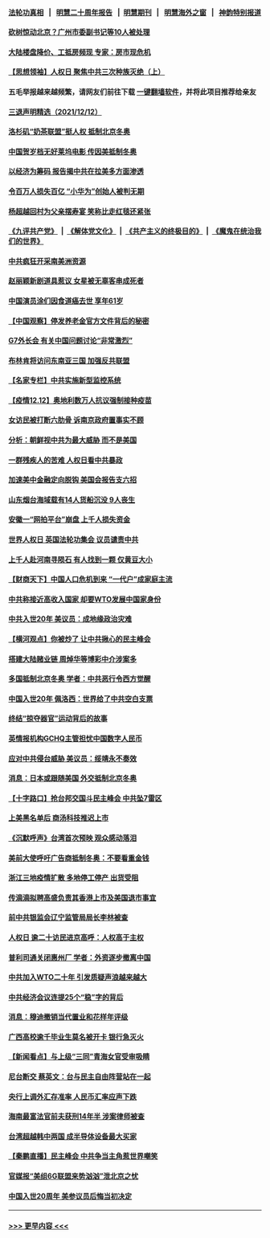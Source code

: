 #### [法轮功真相](https://github.com/gfw-breaker/truth/blob/master/README.md?t=0) &nbsp;&nbsp;|&nbsp;&nbsp; [明慧二十周年报告](https://github.com/gfw-breaker/mh-reports/blob/master/README.md?t=0) &nbsp;&nbsp;|&nbsp;&nbsp;[明慧期刊](https://github.com/gfw-breaker/mh-qikan) &nbsp;&nbsp;|&nbsp;&nbsp; [明慧海外之窗](https://github.com/gfw-breaker/mh-news/blob/master/README.md?t=0) &nbsp;&nbsp;|&nbsp;&nbsp; [神韵特别报道](https://github.com/gfw-breaker/mh-news/blob/master/shenyun.md?t=0)
#### [砍树惊动北京？广州市委副书记等10人被处理](../pages/nsc413/n13433494.md?t=12131401) 
#### [大陆楼盘降价、工抵房频现 专家：房市现危机](../pages/nsc413/n13433371.md?t=12131401) 
#### [【思想领袖】人权日 聚焦中共三次种族灭绝（上）](../pages/nsc413/n13431340.md?t=12131401) 
#### 五毛举报越来越频繁，请网友们前往下载 [一键翻墙软件](https://github.com/gfw-breaker/ssr-accounts)，并将此项目推荐给亲友
#### [三退声明精选（2021/12/12）](../pages/nsc413/n13433468.md?t=12131401) 
#### [洛杉矶“奶茶联盟”挺人权 抵制北京冬奥](../pages/nsc413/n13433395.md?t=12131401) 
#### [中国贺岁档无好莱坞电影 传因美抵制冬奥](../pages/nsc413/n13433356.md?t=12131401) 
#### [以经济为筹码 报告揭中共在拉美多方面渗透](../pages/nsc413/n13413302.md?t=12131401) 
#### [令百万人损失百亿 “小华为”创始人被判无期](../pages/nsc413/n13433260.md?t=12131401) 
#### [杨超越回村为父亲摆寿宴 笑称比走红毯还紧张](../pages/nsc413/n13433093.md?t=12131401) 
#### [《九评共产党》](https://github.com/begood0513/9ping.md/blob/master/README.md) &nbsp;|&nbsp; [《解体党文化》](../../../../jtdwh.md/blob/master/README.md)  &nbsp;|&nbsp; [《共产主义的终极目的》](../../../../gczydzjmd.md/blob/master/README.md) &nbsp;|&nbsp; [《魔鬼在统治我们的世界》](../../../../mgztzwmdsj.md/blob/master/README.md) 
#### [中共疯狂开采南美洲资源](../pages/nsc413/n13432965.md?t=12131401) 
#### [赵丽颖新剧道具惹议 女星被无辜客串成死者](../pages/nsc413/n13432891.md?t=12131401) 
#### [中国演员涂们因食道癌去世 享年61岁](../pages/nsc413/n13432753.md?t=12131401) 
#### [【中国观察】停发养老金官方文件背后的秘密](../pages/nsc413/n13430566.md?t=12131401) 
#### [G7外长会 有关中国问题讨论“非常激烈”](../pages/nsc413/n13432590.md?t=12131401) 
#### [布林肯将访问东南亚三国 加强反共联盟](../pages/nsc413/n13432697.md?t=12131401) 
#### [【名家专栏】中共实施新型监控系统](../pages/nsc413/n13432545.md?t=12131401) 
#### [【疫情12.12】奥地利数万人抗议强制接种疫苗](../pages/nsc413/n13432397.md?t=12131401) 
#### [女访民被打断六肋骨 诉南京政府置事实不顾](../pages/nsc413/n13432593.md?t=12131401) 
#### [分析：朝鲜视中共为最大威胁 而不是美国](../pages/nsc413/n13432412.md?t=12131401) 
#### [一群残疾人的苦难 人权日看中共暴政](../pages/nsc413/n13431199.md?t=12131401) 
#### [加速美中金融定向脱钩 美国会报告支六招](../pages/nsc413/n13425948.md?t=12131401) 
#### [山东烟台海域载有14人货船沉没 9人丧生](../pages/nsc413/n13432386.md?t=12131401) 
#### [安徽一“网拍平台”崩盘 上千人损失资金](../pages/nsc413/n13432104.md?t=12131401) 
#### [世界人权日 英国法轮功集会 议员谴责中共](../pages/nsc413/n13431763.md?t=12131401) 
#### [上千人赴河南寻陨石 有人找到一颗 仅黄豆大小](../pages/nsc413/n13431986.md?t=12131401) 
#### [【财商天下】中国人口危机到来 “一代户”成家庭主流](../pages/nsc413/n13432022.md?t=12131401) 
#### [中共称接近高收入国家 却要WTO发展中国家身份](../pages/nsc413/n13431911.md?t=12131401) 
#### [中共入世20年 美议员：成地缘政治灾难](../pages/nsc413/n13431637.md?t=12131401) 
#### [【横河观点】你被炒了 让中共揪心的民主峰会](../pages/nsc413/n13431880.md?t=12131401) 
#### [搭建大陆赌业链 周焯华等博彩中介涉案多](../pages/nsc413/n13431453.md?t=12131401) 
#### [多国抵制北京冬奥 学者：中共恶行令西方觉醒](../pages/nsc413/n13431622.md?t=12131401) 
#### [中国入世20年 佩洛西：世界给了中共空白支票](../pages/nsc413/n13431524.md?t=12131401) 
#### [终结“掠夺器官”运动背后的故事](../pages/nsc413/n13431218.md?t=12131401) 
#### [英情报机构GCHQ主管担忧中国数字人民币](../pages/nsc413/n13431512.md?t=12131401) 
#### [应对中共侵台威胁 美议员：绥靖永不奏效](../pages/nsc413/n13431543.md?t=12131401) 
#### [消息：日本或跟随美国 外交抵制北京冬奥](../pages/nsc413/n13431379.md?t=12131401) 
#### [【十字路口】抢台邦交国斗民主峰会 中共坠7雷区](../pages/nsc413/n13431197.md?t=12131401) 
#### [上美黑名单后 商汤科技推迟上市](../pages/nsc413/n13431376.md?t=12131401) 
#### [《沉默呼声》台湾首次预映 观众感动落泪](../pages/nsc413/n13430644.md?t=12131401) 
#### [美前大使呼吁广告商抵制冬奥：不要看重金钱](../pages/nsc413/n13431223.md?t=12131401) 
#### [浙江三地疫情扩散 多地停工停产 出货受阻](../pages/nsc413/n13430972.md?t=12131401) 
#### [传滴滴拟聘高盛负责其香港上市及美国退市事宜](../pages/nsc413/n13430900.md?t=12131401) 
#### [前中共银监会辽宁监管局局长李林被查](../pages/nsc413/n13431073.md?t=12131401) 
#### [人权日 逾二十访民进京高呼：人权高于主权](../pages/nsc413/n13431056.md?t=12131401) 
#### [普利司通关闭惠州厂 学者：外资逐步撤离中国](../pages/nsc413/n13430918.md?t=12131401) 
#### [中共加入WTO二十年 引发质疑声浪越来越大](../pages/nsc413/n13431101.md?t=12131401) 
#### [中共经济会议连提25个“稳”字的背后](../pages/nsc413/n13430837.md?t=12131401) 
#### [消息：穆迪撤销当代置业和花样年评级](../pages/nsc413/n13430674.md?t=12131401) 
#### [广西高校逾千毕业生莫名被开卡 银行急灭火](../pages/nsc413/n13430814.md?t=12131401) 
#### [【新闻看点】与上级“三同”青海女官受审吸睛](../pages/nsc413/n13430207.md?t=12131401) 
#### [尼台断交 蔡英文：台与民主自由阵营站在一起](../pages/nsc413/n13430545.md?t=12131401) 
#### [央行上调外汇存准率 人民币汇率应声下跌](../pages/nsc413/n13430548.md?t=12131401) 
#### [海南最富法官前夫获刑14年半 涉案律师被查](../pages/nsc413/n13430513.md?t=12131401) 
#### [台湾超越韩中两国 成半导体设备最大买家](../pages/nsc413/n13430564.md?t=12131401) 
#### [【秦鹏直播】民主峰会 中共争当主角惹世界嘲笑](../pages/nsc413/n13430288.md?t=12131401) 
#### [官媒报“美组6G联盟来势汹汹”泄北京之忧](../pages/nsc413/n13429642.md?t=12131401) 
#### [中国入世20周年 美参议员后悔当初决定](../pages/nsc413/n13430286.md?t=12131401) 

----
#### [ >>> 更早内容 <<< ](../indexes/nsc413-earlier.md)
